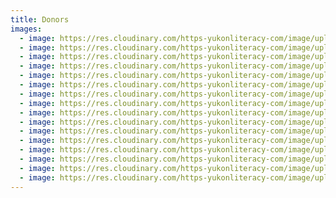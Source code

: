 ```yaml
---
title: Donors
images:
  - image: https://res.cloudinary.com/https-yukonliteracy-com/image/upload/q_35/v1648541372/loblaw_orig_inzh7w.png
  - image: https://res.cloudinary.com/https-yukonliteracy-com/image/upload/q_35/v1648540345/yukon-news_orig_skzxox.png
  - image: https://res.cloudinary.com/https-yukonliteracy-com/image/upload/q_35/v1648541785/elks_orig_v8t7vg.jpg
  - image: https://res.cloudinary.com/https-yukonliteracy-com/image/upload/q_35/v1648540845/save_on_u2b5jd.png
  - image: https://res.cloudinary.com/https-yukonliteracy-com/image/upload/q_35/v1648540706/td_lijwsz.png
  - image: https://res.cloudinary.com/https-yukonliteracy-com/image/upload/q_35/v1648540667/tim_hortons_nhxnfj.jpg
  - image: https://res.cloudinary.com/https-yukonliteracy-com/image/upload/q_35/v1648540558/walmart_uc8tam.png
  - image: https://res.cloudinary.com/https-yukonliteracy-com/image/upload/q_35/v1648540480/whitehorse_city_wtxdjr.png
  - image: https://res.cloudinary.com/https-yukonliteracy-com/image/upload/q_35/v1648535510/cibc-logo-fullcolour_rejb4c.jpg
  - image: https://res.cloudinary.com/https-yukonliteracy-com/image/upload/q_35/v1648535530/atco-electric-yukon-c-png_wjlbre.png
  - image: https://res.cloudinary.com/https-yukonliteracy-com/image/upload/q_35/v1648535552/4n-logo-2c_cmwsbc.png
  - image: https://res.cloudinary.com/https-yukonliteracy-com/image/upload/q_35/v1648535473/logo_uh0zye.svg
  - image: https://res.cloudinary.com/https-yukonliteracy-com/image/upload/q_35/v1648535125/screen-shot-2021-09-20-at-9.25.45-am_ettpgw.png
  - image: https://res.cloudinary.com/https-yukonliteracy-com/image/upload/q_35/v1648535491/colour-with-tagline_eogqfo.png
  - image: https://res.cloudinary.com/https-yukonliteracy-com/image/upload/q_35/v1648534980/scotiabank-wordmark-logo_hex_e_ii5vlg.png
  - image: https://res.cloudinary.com/https-yukonliteracy-com/image/upload/q_35/v1648535002/first-nations-bank_logo_x7pzhx.jpg
---
```

